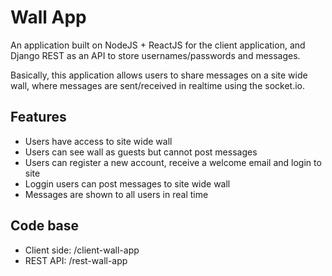 # Wall App
An application built on NodeJS + ReactJS for the client application, and Django REST as an API to store usernames/passwords and messages.

Basically, this application allows users to share messages on a site wide wall, where messages are sent/received in realtime using the socket.io.

## Features
* Users have access to site wide wall
* Users can see wall as guests but cannot post messages
* Users can register a new account, receive a welcome email and login to site
* Loggin users can post messages to site wide wall
* Messages are shown to all users in real time

## Code base
* Client side: /client-wall-app
* REST API: /rest-wall-app
